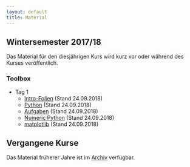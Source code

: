 ```yaml
---
layout: default
title: Material
---
```



## Wintersemester 2017/18

Das Material für den diesjährigen Kurs wird kurz vor oder während des
Kurses veröffentlich.

### Toolbox

- Tag 1
    - [Intro-Folien](files/archive/2018/intro.pdf) (Stand 24.09.2018)
    - [Python](files/archive/2018/python.html) (Stand 24.09.2018)
    - [Aufgaben](files/archive/2018/exercises-toolbox-1.zip) (Stand 24.09.2018)
    - [Numeric Python](files/archive/2018/numeric-python.html) (Stand 24.09.2018)
    - [matplotlib](files/archive/2018/matplotlib.html) (Stand 24.09.2018)


## Vergangene Kurse

Das Material früherer Jahre ist im [Archiv](archive.html) verfügbar.
